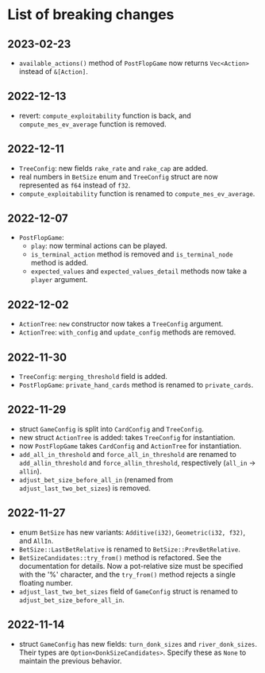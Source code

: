# List of breaking changes

## 2023-02-23

- `available_actions()` method of `PostFlopGame` now returns `Vec<Action>` instead of `&[Action]`.

## 2022-12-13

- revert: `compute_exploitability` function is back, and `compute_mes_ev_average` function is removed.

## 2022-12-11

- `TreeConfig`: new fields `rake_rate` and `rake_cap` are added.
- real numbers in `BetSize` enum  and `TreeConfig` struct are now represented as `f64` instead of `f32`.
- `compute_exploitability` function is renamed to `compute_mes_ev_average`.

## 2022-12-07

- `PostFlopGame`:
  - `play`: now terminal actions can be played.
  - `is_terminal_action` method is removed and `is_terminal_node` method is added.
  - `expected_values` and `expected_values_detail` methods now take a `player` argument.

## 2022-12-02

- `ActionTree`: `new` constructor now takes a `TreeConfig` argument.
- `ActionTree`: `with_config` and `update_config` methods are removed.

## 2022-11-30

- `TreeConfig`: `merging_threshold` field is added.
- `PostFlopGame`: `private_hand_cards` method is renamed to `private_cards`.

## 2022-11-29

- struct `GameConfig` is split into `CardConfig` and `TreeConfig`.
- new struct `ActionTree` is added: takes `TreeConfig` for instantiation.
- now `PostFlopGame` takes `CardConfig` and `ActionTree` for instantiation.
- `add_all_in_threshold` and `force_all_in_threshold` are renamed to `add_allin_threshold` and `force_allin_threshold`, respectively (`all_in` -> `allin`).
- `adjust_bet_size_before_all_in` (renamed from `adjust_last_two_bet_sizes`) is removed.

## 2022-11-27

- enum `BetSize` has new variants: `Additive(i32)`, `Geometric(i32, f32)`, and `AllIn`.
- `BetSize::LastBetRelative` is renamed to `BetSize::PrevBetRelative`.
- `BetSizeCandidates::try_from()` method is refactored. See the documentation for details. Now a pot-relative size must be specified with the '%' character, and the `try_from()` method rejects a single floating number.
- `adjust_last_two_bet_sizes` field of `GameConfig` struct is renamed to `adjust_bet_size_before_all_in`.

## 2022-11-14

- struct `GameConfig` has new fields: `turn_donk_sizes` and `river_donk_sizes`. Their types are `Option<DonkSizeCandidates>`. Specify these as `None` to maintain the previous behavior.
